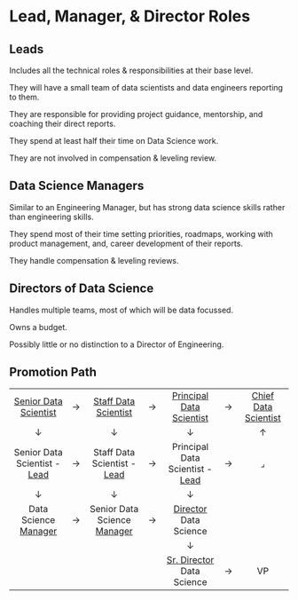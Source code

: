 # Lead, Manager, & Director Roles

## Leads

Includes all the technical roles & responsibilities at their base level.

They will have a small team of data scientists and data engineers reporting to them.

They are responsible for providing project guidance, mentorship, and coaching their direct reports.

They spend at least half their time on Data Science work.

They are not involved in compensation & leveling review.


## Data Science Managers

Similar to an Engineering Manager, but has strong data science skills rather than engineering skills.

They spend most of their time setting priorities, roadmaps, working with product management, and, career development of their reports.

They handle compensation & leveling reviews.


## Directors of Data Science

Handles multiple teams, most of which will be data focussed.

Owns a budget.

Possibly little or no distinction to a Director of Engineering.


## Promotion Path

|         |        |        |        |        |       |       |
|  :---:  |  :---: |  :---: |  :---: |  :---: | :---: | :---: |
| [Senior Data Scientist](../senior-data-scientist/README.md) | → | [Staff Data Scientist](../staff-data-scientist/README.md) | → | [Principal Data Scientist](../principal-data-scientist/README.md) | → | [Chief Data Scientist](../chief-data-scientist/README.md) |
|    ↓    |        |    ↓   |        |    ↓   |       |   ↑   |
| Senior Data Scientist - [Lead](#leads) | → | Staff Data Scientist - [Lead](#leads) | → | Principal Data Scientist - [Lead](#leads) | → | ⌟ |
|    ↓    |        |    ↓   |        |    ↓   |       |       |
| Data Science [Manager](#data-science-managers) | → | Senior Data Science [Manager](#data-science-managers) | → | [Director](#directors-of-data-science) Data Science | | |
|         |        |        |        |    ↓   |       |       |
|         |        |        |        | [Sr. Director](#directors-of-data-science) Data Science | → | VP |
